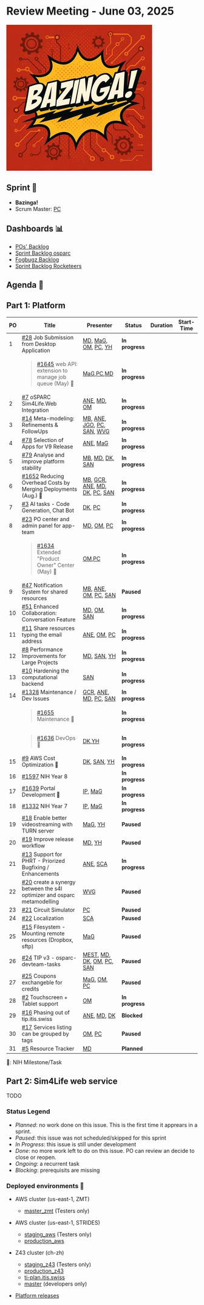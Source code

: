 # Review Meeting - June 03, 2025

![screenshot](./images/bazinga_sprint_visual.jpg)

## Sprint 🏃

- **Bazinga!**
- Scrum Master: [PC]

## Dashboards 📊

- [POs' Backlog](https://github.com/orgs/ITISFoundation/projects/15/views/14)
- [Sprint Backlog osparc](https://github.com/orgs/ITISFoundation/projects/15/views/11)
- [Fogbugz Backlog](https://z43.manuscript.com/login?dest=%2ff%2ffilters%2f1502%2f00-Sim4Life-WEB-FB-Backlog)
- [Sprint Backlog Rocketeers](https://git.speag.com/oSparc/osparc-s4l/-/boards?milestone_title=Started)

## Agenda 📝


## Part 1: Platform

| PO  | Title                                                                           | Presenter                                   | Status          | Duration | Start-Time |
| --- | ------------------------------------------------------------------------------- | ------------------------------------------- | --------------- | -------- | ---------- |
| 1   | [#28] Job Submission from Desktop Application                                   | [MD], [MaG], [OM], [PC], [YH]               | **In progress** |          |            |
|     | <blockquote>[#1645] web API: extension to manage job queue (May) 🚩</blockquote> | [MaG],[PC],[MD]                             | **In progress** |          |            |
| 2   | [#7] oSPARC Sim4Life.Web Integration                                            | [ANE], [MD], [OM]                           | **In progress** |          |            |
| 3   | [#14] Meta-modeling: Refinements & FollowUps                                    | [MB], [ANE], [JGO], [PC], [SAN], [WVG]      | **In progress** |          |            |
| 4   | [#78] Selection of Apps for V9 Release                                          | [ANE], [MaG]                                | **In progress** |          |            |
| 5   | [#79] Analyse and improve platform stability                                    | [MB], [MD], [DK], [SAN]                     | **In progress** |          |            |
| 6   | [#1652] Reducing Overhead Costs by Merging Deployments (Aug.) 🚩                | [MB], [GCR], [ANE], [MD], [DK], [PC], [SAN] | **In progress** |          |            |
| 7   | [#3] AI tasks - Code Generation, Chat Bot                                       | [DK], [PC]                                  | **In progress** |          |            |
| 8   | [#23] PO center and admin panel for app-team                                    | [MD], [OM], [PC]                            | **In progress** |          |            |
|     | <blockquote>[#1634] Extended "Product Owner" Center (May) 🚩</blockquote>       | [OM],[PC]                                   | **In progress** |          |            |
| 9   | [#47] Notification System for shared resources                                  | [MB], [ANE], [OM], [PC], [SAN]              | **Paused**      |          |            |
| 10  | [#51] Enhanced Collaboration: Conversation Feature                              | [MD], [OM], [SAN]                           | **In progress** |          |            |
| 11  | [#11] Share resources typing the email address                                  | [ANE], [OM], [PC]                           | **In progress** |          |            |
| 12  | [#8] Performance Improvements for Large Projects                                | [MD], [SAN], [YH]                           | **In progress** |          |            |
| 13  | [#10] Hardening the computational backend                                       | [SAN]                                       | **In progress** |          |            |
| 14  | [#1328] Maintenance / Dev Issues                                                | [GCR], [ANE], [MD], [PC], [SAN]             | **In progress** |          |            |
|     | <blockquote>[#1655]  Maintenance 🚩 </blockquote>                               |                                             | **In progress** |          |            |
|     | <blockquote>[#1636]  DevOps 🚩 </blockquote>                                    | [DK],[YH]                                   | **In progress** |          |            |
| 15  | [#9] AWS Cost Optimization  🚩                                                  | [DK], [SAN], [YH]                           | **In progress** |          |            |
| 16  | [#1597] NIH Year 8                                                              |                                             | **In progress** |          |            |
| 17  | [#1639] Portal Development 🚩                                                   | [IP], [MaG]                                 | **In progress** |          |            |
| 18  | [#1332] NIH Year 7                                                              | [IP], [MaG]                                 | **In progress** |          |            |
| 19  | [#18] Enable better videostreaming with TURN server                             | [MaG], [YH]                                 | **Paused**      |          |            |
| 20  | [#19] Improve release workflow                                                  | [MD], [YH]                                  | **Paused**      |          |            |
| 21  | [#13] Support for PHRT - Priorized Bugfixing / Enhancements                     | [ANE], [SCA]                                | **In progress** |          |            |
| 22  | [#20] create a synergy between the s4l optimizer and osparc metamodelling       | [WVG]                                       | **Paused**      |          |            |
| 23  | [#21] Circuit Simulator                                                         | [PC]                                        | **Paused**      |          |            |
| 24  | [#22] Localization                                                              | [SCA]                                       | **Paused**      |          |            |
| 25  | [#15] Filesystem - Mounting remote resources (Dropbox, sftp)                    | [MaG]                                       | **Paused**      |          |            |
| 26  | [#24] TIP v3 - osparc-devteam-tasks                                             | [MEST], [MD], [DK], [OM], [PC], [SAN]       | **Paused**      |          |            |
| 27  | [#25] Coupons exchangeble for credits                                           | [MaG], [OM], [PC]                           | **Paused**      |          |            |
| 28  | [#2] Touchscreen + Tablet support                                               | [OM]                                        | **In progress** |          |            |
| 29  | [#16] Phasing out of tip.itis.swiss                                             | [ANE], [MD], [DK]                           | **Blocked**     |          |            |
| 30  | [#17] Services listing can be grouped by tags                                   | [OM], [PC]                                  | **Paused**      |          |            |
| 31  | [#5] Resource Tracker                                                           | [MD]                                        | **Planned**     |          |            |

🚩: NIH Milestone/Task


## Part 2: Sim4Life web service

TODO




[#10]: https://github.com/ITISFoundation/osparc-issues/issues/10
[#11]: https://github.com/ITISFoundation/osparc-issues/issues/11
[#13]: https://github.com/ITISFoundation/osparc-issues/issues/13
[#1328]: https://github.com/ITISFoundation/osparc-issues/issues/1328
[#1332]: https://github.com/ITISFoundation/osparc-issues/issues/1332
[#14]: https://github.com/ITISFoundation/osparc-issues/issues/14
[#15]: https://github.com/ITISFoundation/osparc-issues/issues/15
[#1597]: https://github.com/ITISFoundation/osparc-issues/issues/1597
[#16]: https://github.com/ITISFoundation/osparc-issues/issues/16
[#1634]: https://github.com/ITISFoundation/osparc-issues/issues/1634
[#1636]: https://github.com/ITISFoundation/osparc-issues/issues/1636
[#1639]: https://github.com/ITISFoundation/osparc-issues/issues/1639
[#1645]: https://github.com/ITISFoundation/osparc-issues/issues/1645
[#1652]: https://github.com/ITISFoundation/osparc-issues/issues/1652
[#1655]: https://github.com/ITISFoundation/osparc-issues/issues/1655
[#17]: https://github.com/ITISFoundation/osparc-issues/issues/17
[#18]: https://github.com/ITISFoundation/osparc-issues/issues/18
[#19]: https://github.com/ITISFoundation/osparc-issues/issues/19
[#2]: https://github.com/ITISFoundation/osparc-issues/issues/2
[#20]: https://github.com/ITISFoundation/osparc-issues/issues/20
[#21]: https://github.com/ITISFoundation/osparc-issues/issues/21
[#22]: https://github.com/ITISFoundation/osparc-issues/issues/22
[#23]: https://github.com/ITISFoundation/osparc-issues/issues/23
[#24]: https://github.com/ITISFoundation/osparc-issues/issues/24
[#25]: https://github.com/ITISFoundation/osparc-issues/issues/25
[#28]: https://github.com/ITISFoundation/osparc-issues/issues/28
[#3]: https://github.com/ITISFoundation/osparc-issues/issues/3
[#47]: https://github.com/ITISFoundation/osparc-issues/issues/47
[#5]: https://github.com/ITISFoundation/osparc-issues/issues/5
[#51]: https://github.com/ITISFoundation/osparc-issues/issues/51
[#7]: https://github.com/ITISFoundation/osparc-issues/issues/7
[#78]: https://github.com/ITISFoundation/osparc-issues/issues/78
[#79]: https://github.com/ITISFoundation/osparc-issues/issues/79
[#8]: https://github.com/ITISFoundation/osparc-issues/issues/8
[#9]: https://github.com/ITISFoundation/osparc-issues/issues/9


[ANE]: https://github.com/GitHK
[BL]: https://github.com/dyollb
[DK]: https://github.com/mrnicegyu11
[EI]: https://github.com/elisabettai
[EN]: https://github.com/esraneufeld
[GCR]: https://github.com/giancarloromeo
[IP]: https://github.com/ignapas
[JGO]: https://github.com/JavierGOrdonnez
[JQU]: https://github.com/jsaq007
[MaG]: https://github.com/mguidon
[MB]: https://github.com/bisgaard-itis
[MD]: https://github.com/matusdrobuliak66
[MEST]: https://github.com/Konohana0608
[OM]: https://github.com/odeimaiz
[PC]: https://github.com/pcrespov
[SAN]: https://github.com/sanderegg
[SB]: https://github.com/sbenkler
[SCA]: https://github.com/SCA-ZMT
[TN]: https://github.com/newton1985
[WVG]: https://github.com/wvangeit
[YH]: https://github.com/YuryHrytsuk
[APG]: https://github.com/alexpargon
[SYR]: https://github.com/calys

### Status Legend

- _Planned_: no work done on this issue. This is the first time it apprears in a sprint.
- _Paused_: this issue was not scheduled/skipped for this sprint
- _In Progress_: this issue is still under development
- _Done_: no more work left to do on this issue. PO can review an decide to close or reopen.
- _Ongoing_: a recurrent task
- _Blocking_: prerequisits are missing

### Deployed environments 🚀

- AWS cluster (us-east-1, ZMT)
  - [master_zmt](https://sim4life.io) (Testers only)
- AWS cluster (us-east-1, STRIDES)
  - [staging_aws](https://staging.osparc.io) (Testers only)
  - [production_aws](https://osparc.io)
- Z43 cluster (ch-zh)

  - [staging_z43](http://osparc-staging.speag.com) (Testers only)
  - [production_z43](http://osparc.speag.com)
  - [ti-plan.itis.swiss](http://ti-plan.itis.swiss)
  - [master](https://osparc-master.speag.com) (developers only)

- [Platform releases](https://github.com/ITISFoundation/osparc-simcore/releases)
